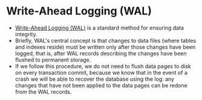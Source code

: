 # Write-Ahead Logging (WAL)
- [Write-Ahead Logging (WAL)](https://www.postgresql.org/docs/current/wal-intro.html) is a standard method for ensuring data integrity. 
- Briefly, WAL's central concept is that changes to data files (where tables and indexes reside) must be written only after those changes have been logged, that is, after WAL records describing the changes have been flushed to permanent storage. 
- If we follow this procedure, we do not need to flush data pages to disk on every transaction commit, because we know that in the event of a crash we will be able to recover the database using the log: any changes that have not been applied to the data pages can be redone from the WAL records.
